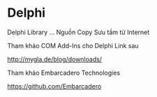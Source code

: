 # Delphi
Delphi Library ... Nguồn Copy Sưu tầm từ Internet

Tham khảo COM Add-Ins cho Delphi Link sau

http://mygla.de/blog/downloads/

Tham khảo Embarcadero Technologies

https://github.com/Embarcadero
